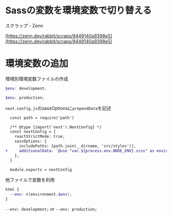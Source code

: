 # Sassの変数を環境変数で切り替える

スクラップ - Zenn

[https://zenn.dev/rabbit/scraps/9449140a9398e5](https://zenn.dev/rabbit/scraps/9449140a9398e5)

# 環境変数の追加
環境別環境変数ファイルの作成

```scss:src/styles/var.development.scss
$env: development;
```

```scss:src/styles/var.production.scss
$env: production;
```

`next.config.js`のsassOptionsに`prependData`を記述

```diff js:next.config.js
  const path = require('path')

  /** @type {import('next').NextConfig} */
  const nextConfig = {
    reactStrictMode: true,
    sassOptions: {
      includePaths: [path.join(__dirname, 'src/styles')],
+     additionalData: `@use "var.${process.env.NODE_ENV}.scss" as environment;`,
    },
  }

  module.exports = nextConfig
```

他ファイルで変数を利用

```scss:src/styles/globals.scss
html {
  --env: #{environment.$env};
}
```
`--env: development;` or `--env: production;`
